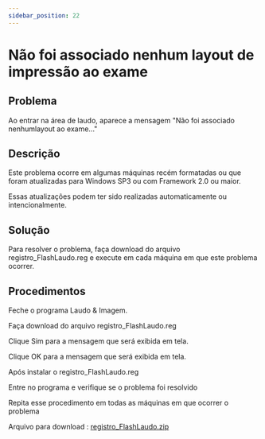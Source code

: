 ```yaml
---
sidebar_position: 22
---
```


# Não foi associado nenhum layout de impressão ao exame
## Problema

Ao entrar na área de laudo, aparece a mensagem "Não foi associado nenhumlayout ao exame..."

## Descrição

Este problema ocorre em algumas máquinas recém formatadas ou que foram atualizadas para Windows SP3 ou com Framework 2.0 ou maior.

Essas atualizações podem ter sido realizadas automaticamente ou intencionalmente.

## Solução

Para resolver o problema, faça download do arquivo registro_FlashLaudo.reg e execute em cada máquina em que este problema ocorrer.

## Procedimentos

Feche o programa Laudo & Imagem.

Faça download do arquivo registro_FlashLaudo.reg

Clique Sim para a mensagem que será exibida em tela.

Clique OK para a mensagem que será exibida em tela.

Após instalar o registro_FlashLaudo.reg

Entre no programa e verifique se o problema foi resolvido

Repita esse procedimento em todas as máquinas em que ocorrer o problema

Arquivo para download : [registro_FlashLaudo.zip](http://suporte.laudoimagem.com.br/download/registro_FlashLaudo.zip)